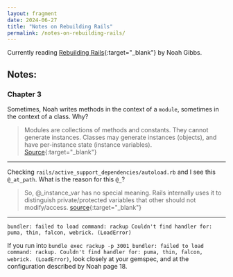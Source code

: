 ```yaml
---
layout: fragment
date: 2024-06-27
title: "Notes on Rebuilding Rails"
permalink: /notes-on-rebuilding-rails/
---
```


Currently reading [Rebuilding Rails](https://rebuilding-rails.com/){:target="\_blank"} by Noah Gibbs.

## Notes:

### Chapter 3

Sometimes, Noah writes methods in the context of a `module`, sometimes in the context of a class. Why?

> Modules are collections of methods and constants. They cannot generate instances. Classes may generate instances (objects), and have per-instance state (instance variables). [Source](https://www.ruby-lang.org/en/documentation/faq/8/){:target="\_blank"}

---

Checking `rails/active_support_dependencies/autoload.rb` and I see this `@_at_path`. What is the reason for this `@_`?

> So, @\_instance_var has no special meaning. Rails internally uses it to distinguish private/protected variables that other should not modify/access. [source](https://stackoverflow.com/questions/36551735/instance-variables-that-start-with){:target="\_blank"}

---

`bundler: failed to load command: rackup Couldn't find handler for: puma, thin, falcon, webrick. (LoadError)`

If you run into `bundle exec rackup -p 3001 bundler: failed to load command: rackup. Couldn't find handler for: puma, thin, falcon, webrick. (LoadError)`, look closely at your gemspec, and at the configuration described by Noah page 18.



